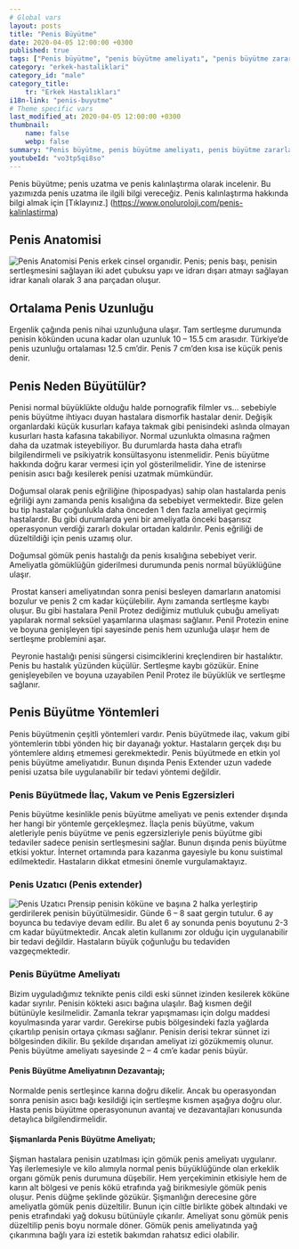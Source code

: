 ```yaml
---
# Global vars
layout: posts
title: "Penis Büyütme"
date: 2020-04-05 12:00:00 +0300
published: true
tags: ["Penis büyütme", "penis büyütme ameliyatı", "penis büyütme zararı", "penis büyütme fiyat", "penis büyütme nasıl yapılır", "penis büyütme ameliyatı sonrası", "penis büyütme ameliyatı öncesi", "penis estetiği ameliyatı", "penis işlevi",  "penis boyu", "penis büyütme nedir", "penis anatomisi" , "penis nasıl büyütülür" , "ideal penis boyu" , "Türkiye penis boyu ortalaması" , "penis estetiği" , "Ortalama penis boyu" , "penis büyütme tedavi" , "küçük penis tedavi" , "penis büyütme vakum" , "penis extender" , "penis büyütme tedavi" , "şişmanlarda penis büyütme" ]
category: "erkek-hastaliklari"
category_id: "male"
category_title:
    tr: "Erkek Hastalıkları"
i18n-link: "penis-buyutme"
# Theme specific vars
last_modified_at: 2020-04-05 12:00:00 +0300
thumbnail:
    name: false
    webp: false
summary: "Penis büyütme, penis büyütme ameliyatı, penis büyütme zararları, penis büyütme fiyatı, penis büyütme nasıl yapılır, penis büyütme ameliyatı sonrası, penis büyütme ameliyatı öncesi, penis nasıl büyür, penis ameliyatı, penis işlevi, penis boyu, penis boyutları, penis kalınlığı, küçük penis, penis büyütme nedir, penis anatomisi"
youtubeId: "vo3tp5qi8so"
---
```



Penis büyütme; penis uzatma ve penis kalınlaştırma olarak incelenir. Bu yazımızda penis uzatma ile ilgili bilgi vereceğiz. Penis kalınlaştırma hakkında bilgi almak için [Tıklayınız.] (https://www.onoluroloji.com/penis-kalinlastirma)

## Penis Anatomisi

![Penis Anatomisi](/assets/img/penisanotimisi.jpeg)
Penis erkek cinsel organıdir. Penis; penis başı, penisin sertleşmesini sağlayan iki adet çubuksu yapı ve idrarı dışarı atmayı sağlayan idrar kanalı olarak 3 ana parçadan oluşur.

## Ortalama Penis Uzunluğu

Ergenlik çağında penis nihai uzunluğuna ulaşır. Tam sertleşme durumunda penisin kökünden ucuna kadar olan uzunluk 10 – 15.5 cm arasıdır. Türkiye’de penis uzunluğu ortalaması 12.5 cm’dir. Penis 7 cm’den kısa ise küçük penis denir.

## Penis Neden Büyütülür?

Penisi normal büyüklükte olduğu halde pornografik filmler vs… sebebiyle penis büyütme ihtiyacı duyan hastalara dismorfik hastalar denir. Değişik organlardaki küçük kusurları kafaya takmak gibi penisindeki aslında olmayan kusurları hasta kafasına takabiliyor. Normal uzunlukta olmasına rağmen daha da uzatmak isteyebiliyor. Bu durumlarda hasta daha etraflı bilgilendirmeli ve psikiyatrik konsültasyonu istenmelidir. Penis büyütme hakkında doğru karar vermesi için yol gösterilmelidir. Yine de istenirse penisin asıcı bağı kesilerek penisi uzatmak mümkündür.

​Doğumsal olarak penis eğriliğine (hipospadyas) sahip olan hastalarda penis eğriliği aynı zamanda penis kısalığına da sebebiyet vermektedir. Bize gelen bu tip hastalar çoğunlukla daha önceden 1 den fazla ameliyat geçirmiş hastalardır. Bu gibi durumlarda yeni bir ameliyatla önceki başarısız operasyonun verdiği zararlı dokular ortadan kaldırılır. Penis eğriliği de düzeltildiği için penis uzamış olur.

Doğumsal gömük penis hastalığı da penis kısalığına sebebiyet verir. Ameliyatla gömüklüğün giderilmesi durumunda penis normal büyüklüğüne ulaşır.

​
Prostat kanseri ameliyatından sonra penisi besleyen damarların anatomisi bozulur ve penis 2 cm kadar küçülebilir. Aynı zamanda sertleşme kaybı oluşur. Bu gibi hastalara Penil Protez dediğimiz mutluluk çubuğu ameliyatı yapılarak normal seksüel yaşamlarına ulaşması sağlanır. Penil Protezin enine ve boyuna genişleyen tipi sayesinde penis hem uzunluğa ulaşır hem de sertleşme problemini aşar.

​
Peyronie hastalığı penisi süngersi cisimciklerini kreçlendiren bir hastalıktır. Penis bu hastalık yüzünden küçülür. Sertleşme kaybı gözükür. Enine genişleyebilen ve boyuna uzayabilen Penil Protez ile büyüklük ve sertleşme sağlanır.

## Penis Büyütme Yöntemleri

Penis büyütmenin çeşitli yöntemleri vardır. Penis büyütmede ilaç, vakum gibi yöntemlerin tıbbi yönden hiç bir dayanağı yoktur. Hastaların gerçek dışı bu yöntemlere aldırış etmemesi gerekmektedir. Penis büyütmede en etkin yol penis büyütme ameliyatıdır. Bunun dışında Penis Extender uzun vadede penisi uzatsa bile uygulanabilir bir tedavi yöntemi değildir.

### Penis Büyütmede İlaç, Vakum ve Penis Egzersizleri

Penis büyütme kesinlikle penis büyütme ameliyatı ve penis extender dışında her hangi bir yöntemle gerçekleşmez. İlaçla penis büyütme, vakum aletleriyle penis büyütme ve penis egzersizleriyle penis büyütme gibi tedaviler sadece penisin sertleşmesini sağlar. Bunun dışında penis büyütme etkisi yoktur. İnternet ortamında para kazanma gayesiyle bu konu suistimal edilmektedir. Hastaların dikkat etmesini önemle vurgulamaktayız.

### ​Penis Uzatıcı (Penis extender)

![​Penis Uzatıcı](/assets/img/penisextender.jpeg)
Prensip penisin köküne ve başına 2 halka yerleştirip gerdirilerek penisin büyütülmesidir. Günde 6 – 8 saat gergin tutulur. 6 ay boyunca bu tedaviye devam edilir. Bu alet 6 ay sonunda penis boyutunu 2-3 cm kadar büyütmektedir. Ancak aletin kullanımı zor olduğu için uygulanabilir bir tedavi değildir. Hastaların büyük çoğunluğu bu tedaviden vazgeçmektedir.

### Penis Büyütme Ameliyatı

Bizim uyguladığımız teknikte penis cildi eski sünnet izinden kesilerek köküne kadar sıyrılır. Penisin kökteki asıcı bağına ulaşılır. Bağ kısmen değil bütünüyle kesilmelidir. Zamanla tekrar yapışmaması için dolgu maddesi koyulmasında yarar vardır. Gerekirse pubis bölgesindeki fazla yağlarda çıkartılıp penisin ortaya çıkması sağlanır. Penisin derisi tekrar sünnet izi bölgesinden dikilir. Bu şekilde dışarıdan ameliyat izi gözükmemiş olunur. Penis büyütme ameliyatı sayesinde 2 – 4 cm’e kadar penis büyür.

#### Penis Büyütme Ameliyatının Dezavantajı;

Normalde penis sertleşince karına doğru dikelir. Ancak bu operasyondan sonra penisin asıcı bağı kesildiği için sertleşme kısmen aşağıya doğru olur. Hasta penis büyütme operasyonunun avantaj ve dezavantajları konusunda detaylıca bilgilendirmelidir.


#### Şişmanlarda Penis Büyütme Ameliyatı;

 Şişman hastalara penisin uzatılması için gömük penis ameliyatı uygulanır. Yaş ilerlemesiyle ve kilo alımıyla normal penis büyüklüğünde olan erkeklik organı gömük penis durumuna düşebilir. Hem yerçekiminin etkisiyle hem de karın alt bölgesi ve penis kökü etrafında yağ birikmesiyle gömük penis oluşur. Penis düğme şeklinde gözükür. Şişmanlığın derecesine göre ameliyatla gömük penis düzeltilir. Bunun için ciltle birlikte göbek altındaki ve penis etrafındaki yağ dokusu bütünüyle çıkarılır. Ameliyat sonu gömük penis düzeltilip penis boyu normale döner. Gömük penis ameliyatında yağ çıkarımına bağlı yara izi estetik bakımdan rahatsız edici olabilir.
